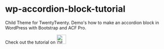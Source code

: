 # wp-accordion-block-tutorial
 Child Theme for TwentyTwenty. Demo's how to make an accordion block in WordPress with Bootstrap and ACF Pro.

Check out the tutorial on <a href="https://dev.to/jacklowrie/building-a-wordpress-accordion-block-no-javascript-required-od8"><img src="https://d2fltix0v2e0sb.cloudfront.net/dev-badge.svg" alt="DEV Community" height="30" width="30"></a>
